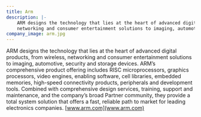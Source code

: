 ```yaml
---
title: Arm
description: |-
    ARM designs the technology that lies at the heart of advanced digital products, from wireless,
    networking and consumer entertainment solutions to imaging, automotive, security and storage devices.
company_image: arm.jpg
---
```

ARM designs the technology that lies at the heart of advanced digital products, from wireless, networking and consumer entertainment solutions to imaging, automotive, security and storage devices. ARM’s comprehensive product offering includes RISC microprocessors, graphics processors, video engines, enabling software, cell libraries, embedded memories, high-speed connectivity products, peripherals and development tools. Combined with comprehensive design services, training, support and maintenance, and the company’s broad Partner community, they provide a total system solution that offers a fast, reliable path to market for leading electronics companies. [www.arm.com](www.arm.com)
